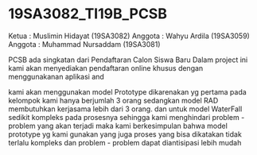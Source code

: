 # 19SA3082_TI19B_PCSB
Ketua : Muslimin Hidayat (19SA3082)
Anggota : Wahyu Ardila (19SA3059)
Anggota : Muhammad Nursaddam (19SA3081)

PCSB ada singkatan dari Pendaftaran Calon Siswa Baru
Dalam project ini kami akan menyediakan pendaftaran online khusus dengan menggunakanan aplikasi and

kami akan menggunakan model Prototype dikarenakan yg pertama pada kelompok kami hanya berjumlah 3 orang sedangkan model RAD membutuhkan kerjasama lebih dari 3 orang. dan untuk model WaterFall sedikit kompleks pada prosesnya sehingga kami menghindari problem - problem yang akan terjadi maka kami berkesimpulan bahwa model prototype yg kami gunakan yang juga proses yang bisa dikatakan tidak terlalu kompleks dan problem - problem dapat diantisipasi lebih mudah
